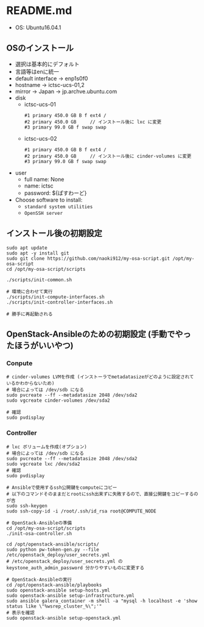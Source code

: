 # README.md

* OS: Ubuntu16.04.1

## OSのインストール
* 選択は基本的にデフォルト
* 言語等はenに統一
* default interface -> enp1s0f0
* hostname -> ictsc-ucs-01,2
* mirror -> Japan -> jp.archve.ubuntu.com
* disk
  - ictsc-ucs-01
    ```
    #1 primary 450.0 GB B f ext4 /
    #2 primary 450.0 GB     // インストール後に lxc に変更
    #3 primary 99.0 GB f swap swap
    ```
  - ictsc-ucs-02
    ```
    #1 primary 450.0 GB B f ext4 /
    #2 primary 450.0 GB     // インストール後に cinder-volumes に変更
    #3 primary 99.0 GB f swap swap
    ```
* user
  - full name: None
  - name: ictsc
  - password: ${ぱすわーど}
* Choose software to install:
  - `standard system utilities`
  - `OpenSSH server`

## インストール後の初期設定

```
sudo apt update
sudo apt -y install git
sudo git clone https://github.com/naoki912/my-osa-script.git /opt/my-osa-script
cd /opt/my-osa-script/scripts

./scripts/init-common.sh

# 環境に合わせて実行
./scripts/init-compute-interfaces.sh
./scripts/init-controller-interfaces.sh

# 勝手に再起動される
```

## OpenStack-Ansibleのための初期設定 (手動でやったほうがいいやつ)

### Conpute


```
# cinder-volumes LVMを作成 (インストーラでmetadatasizeがどのように設定されているかわからないため)
# 場合によっては /dev/sdb になる
sudo pvcreate --ff --metadatasize 2048 /dev/sda2
sudo vgcreate cinder-volumes /dev/sda2

# 確認
sudo pvdisplay
```

### Controller

```
# lxc ボリュームを作成(オプション)
# 場合によっては /dev/sdb になる
sudo pvcreate --ff --metadatasize 2048 /dev/sda2
sudo vgcreate lxc /dev/sda2
# 確認
sudo pvdisplay

# Ansibleで使用するssh公開鍵をcomputeにコピー
# 以下のコマンドそのままだとrootにssh出来ずに失敗するので、直接公開鍵をコピーするのが吉
sudo ssh-keygen
sudo ssh-copy-id -i /root/.ssh/id_rsa root@COMPUTE_NODE

# OpenStack-Ansibleの準備
cd /opt/my-osa-script/scripts
./init-osa-controller.sh

cd /opt/openstack-ansible/scripts/
sudo python pw-token-gen.py --file /etc/openstack_deploy/user_secrets.yml
# /etc/openstack_deploy/user_secrets.yml の keystone_auth_admin_password 分かりやすいものに変更する

# OpenStack-Ansibleの実行
cd /opt/openstack-ansible/playbooks
sudo openstack-ansible setup-hosts.yml
sudo openstack-ansible setup-infrastructure.yml
sudo ansible galera_container -m shell -a "mysql -h localhost -e 'show status like \"%wsrep_cluster_%\";'"
# 表示を確認
sudo openstack-ansible setup-openstack.yml
```
